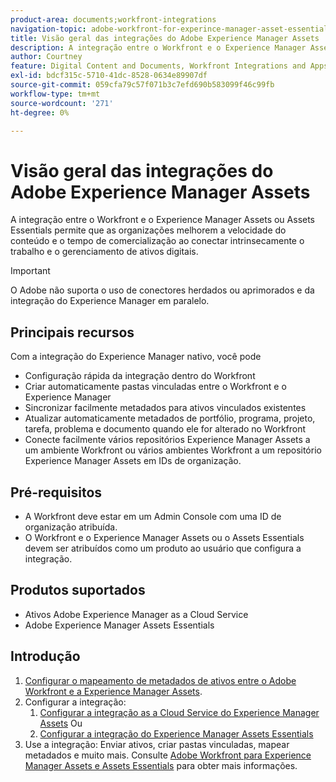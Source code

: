 ```yaml
---
product-area: documents;workfront-integrations
navigation-topic: adobe-workfront-for-experince-manager-asset-essentials
title: Visão geral das integrações do Adobe Experience Manager Assets
description: A integração entre o Workfront e o Experience Manager Assets ou Assets Essentials permite que as organizações melhorem a velocidade do conteúdo e o tempo de comercialização ao conectar intrinsecamente o trabalho e o gerenciamento de ativos digitais.
author: Courtney
feature: Digital Content and Documents, Workfront Integrations and Apps
exl-id: bdcf315c-5710-41dc-8528-0634e89907df
source-git-commit: 059cfa79c57f071b3c7efd690b583099f46c99fb
workflow-type: tm+mt
source-wordcount: '271'
ht-degree: 0%

---
```


# Visão geral das integrações do Adobe Experience Manager Assets

A integração entre o Workfront e o Experience Manager Assets ou Assets Essentials permite que as organizações melhorem a velocidade do conteúdo e o tempo de comercialização ao conectar intrinsecamente o trabalho e o gerenciamento de ativos digitais.

>[!IMPORTANT]
>
>O Adobe não suporta o uso de conectores herdados ou aprimorados e da integração do Experience Manager em paralelo.

## Principais recursos

Com a integração do Experience Manager nativo, você pode

* Configuração rápida da integração dentro do Workfront
* Criar automaticamente pastas vinculadas entre o Workfront e o Experience Manager
* Sincronizar facilmente metadados para ativos vinculados existentes
* Atualizar automaticamente metadados de portfólio, programa, projeto, tarefa, problema e documento quando ele for alterado no Workfront
* Conecte facilmente vários repositórios Experience Manager Assets a um ambiente Workfront ou vários ambientes Workfront a um repositório Experience Manager Assets em IDs de organização.


## Pré-requisitos

* A Workfront deve estar em um Admin Console com uma ID de organização atribuída.
* O Workfront e o Experience Manager Assets ou o Assets Essentials devem ser atribuídos como um produto ao usuário que configura a integração.


## Produtos suportados

* Ativos Adobe Experience Manager as a Cloud Service
* Adobe Experience Manager Assets Essentials


## Introdução

1. [Configurar o mapeamento de metadados de ativos entre o Adobe Workfront e a Experience Manager Assets](https://experienceleague.adobe.com/docs/experience-manager-cloud-service/content/assets/integrations/configure-asset-metadata-mapping.html?lang=en).
1. Configurar a integração:
   1. [Configurar a integração as a Cloud Service do Experience Manager Assets](/help/quicksilver/administration-and-setup/configure-integrations/configure-aacs-integration.md)
Ou
   1. [Configurar a integração do Experience Manager Assets Essentials](/help/quicksilver/documents/adobe-workfront-for-experience-manager-assets-essentials/setup-asset-essentials.md)
1. Use a integração: Enviar ativos, criar pastas vinculadas, mapear metadados e muito mais. Consulte [Adobe Workfront para Experience Manager Assets e Assets Essentials](/help/quicksilver/documents/adobe-workfront-for-experience-manager-assets-essentials/workfront-for-aem-asset-essentials.md) para obter mais informações.
